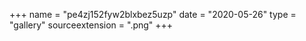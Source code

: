 +++
name = "pe4zj152fyw2blxbez5uzp"
date = "2020-05-26"
type = "gallery"
sourceextension = ".png"
+++
